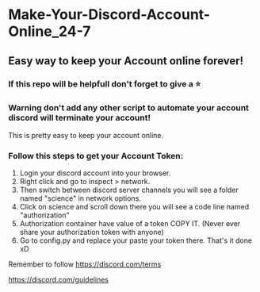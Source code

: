 # Make-Your-Discord-Account-Online_24-7
## Easy way to keep your Account online forever!
### If this repo will be helpfull don't forget to give a ⭐

### Warning don't add any other script to automate your account discord will terminate your account!

This is pretty easy to keep your account online.

### Follow this steps to get your Account Token:
1. Login your discord account into your browser.
2. Right click and go to inspect > network.
3. Then switch between discord server channels you will see a folder named "science" in network options.
4. Click on science and scroll down there you will see a code line named "authorization" 
5. Authorization container have value of a token COPY IT. (Never ever share your authorization token with anyone)
6. Go to config.py and replace your paste your token there.
That's it done xD

Remember to follow
https://discord.com/terms

https://discord.com/guidelines
